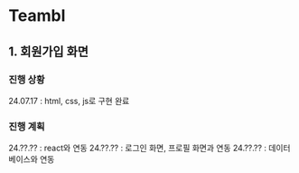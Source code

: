 # Teambl

## 1. 회원가입 화면
### 진행 상황
24.07.17 : html, css, js로 구현 완료


### 진행 계획
24.??.?? : react와 연동
24.??.?? : 로그인 화면, 프로필 화면과 연동
24.??.?? : 데이터베이스와 연동
